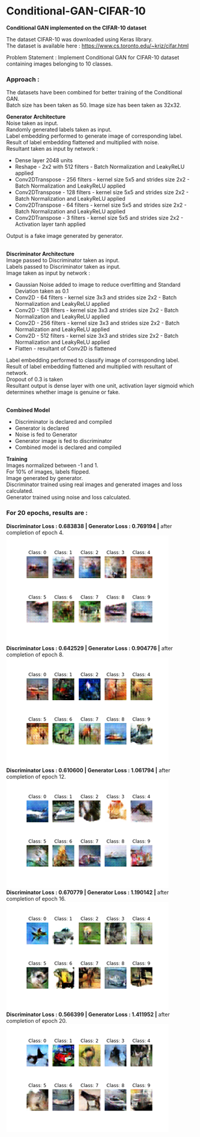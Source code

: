 # Conditional-GAN-CIFAR-10

<b>Conditional GAN implemented on the CIFAR-10 dataset</b>

The dataset CIFAR-10 was downloaded using Keras library.
<br>The dataset is available here : https://www.cs.toronto.edu/~kriz/cifar.html

Problem Statement : Implement Conditional GAN for CIFAR-10 dataset containing images belonging to 10 classes.

<b><h3>Approach :</h3></b>

The datasets have been combined for better training of the Conditional GAN.
<br>Batch size has been taken as 50. Image size has been taken as 32x32.

<b>Generator Architecture</b>
<br>Noise taken as input.
<br>Randomly generated labels taken as input.
<br>Label embedding performed to generate image of corresponding label.
<br>Result of label embedding flattened and multiplied with noise.
<br>Resultant taken as input by network :
<ul>
<li>Dense layer 2048 units</li>
<li>Reshape - 2x2 with 512 filters - Batch Normalization and LeakyReLU applied</li>
<li>Conv2DTranspose - 256 filters - kernel size 5x5 and strides size 2x2 - Batch Normalization and LeakyReLU applied</li>
<li>Conv2DTranspose - 128 filters - kernel size 5x5 and strides size 2x2 - Batch Normalization and LeakyReLU applied</li>
<li>Conv2DTranspose - 64 filters - kernel size 5x5 and strides size 2x2 - Batch Normalization and LeakyReLU applied</li>
<li>Conv2DTranspose - 3 filters - kernel size 5x5 and strides size 2x2 - Activation layer tanh applied</li>
</ul>
Output is a fake image generated by generator.

<br><b>Discriminator Architecture</b>
<br>Image passed to Discriminator taken as input.
<br>Labels passed to Discriminator taken as input.
<br>Image taken as input by network :
<ul>
<li>Gaussian Noise added to image to reduce overfitting and Standard Deviation taken as 0.1</li>
<li>Conv2D - 64 filters - kernel size 3x3 and strides size 2x2 - Batch Normalization and LeakyReLU applied</li>
<li>Conv2D - 128 filters - kernel size 3x3 and strides size 2x2 - Batch Normalization and LeakyReLU applied</li>
<li>Conv2D - 256 filters - kernel size 3x3 and strides size 2x2 - Batch Normalization and LeakyReLU applied</li>
<li>Conv2D - 512 filters - kernel size 3x3 and strides size 2x2 - Batch Normalization and LeakyReLU applied</li>
<li>Flatten - resultant of Conv2D is flattened
</ul>
Label embedding performed to classify image of corresponding label.
<br>Result of label embedding flattened and multiplied with resultant of network.
<br>Dropout of 0.3 is taken
<br>Resultant output is dense layer with one unit, activation layer sigmoid which determines whether image is genuine or fake.

<br><b>Combined Model</b>
<ul>
<li>Discriminator is declared and compiled</li>
<li>Generator is declared</li>
<li>Noise is fed to Generator</li>
<li>Generator image is fed to discriminator</li>
<li>Combined model is declared and compiled</li>
</ul>

<b>Training</b>
<br>Images normalized between -1 and 1.
<br>For 10% of images, labels flipped.
<br>Image generated by generator.
<br>Discriminator trained using real images and generated images and loss calculated.
<br>Generator trained using noise and loss calculated.
  
<b><h3>For 20 epochs, results are :</h3></b>
<b>Discriminator Loss : 0.683838 | Generator Loss : 0.769194 |</b> after completion of epoch 4.
![alt text](./images/3.png)
<b>Discriminator Loss : 0.642529 | Generator Loss : 0.904776 |</b> after completion of epoch 8.
![alt text](./images/7.png)
<b>Discriminator Loss : 0.610600 | Generator Loss : 1.061794 |</b> after completion of epoch 12.
![alt text](./images/11.png)
<b>Discriminator Loss : 0.670779 | Generator Loss : 1.190142 |</b> after completion of epoch 16.
![alt text](./images/15.png)
<b>Discriminator Loss : 0.566399 | Generator Loss : 1.411952 |</b> after completion of epoch 20.
![alt text](./images/19.png)
